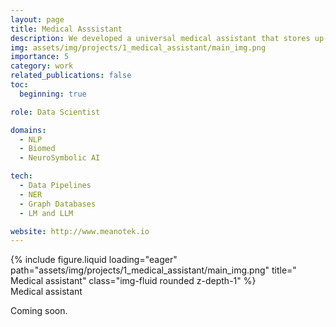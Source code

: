 ```yaml
---
layout: page
title: Medical Asssistant
description: We developed a universal medical assistant that stores up-to-date information from scientific medical sources and assists in clinical decision-making.
img: assets/img/projects/1_medical_assistant/main_img.png
importance: 5
category: work
related_publications: false
toc:
  beginning: true

role: Data Scientist

domains: 
  - NLP
  - Biomed
  - NeuroSymbolic AI

tech:
  - Data Pipelines
  - NER
  - Graph Databases
  - LM and LLM

website: http://www.meanotek.io
---
```


<div class="row">
    <div class="col-sm mt-3 mt-md-0">
        {% include figure.liquid loading="eager" path="assets/img/projects/1_medical_assistant/main_img.png" title=" Medical assistant" class="img-fluid rounded z-depth-1" %}
    </div>
</div>
<div class="caption">
    Medical assistant
</div>

Coming soon.